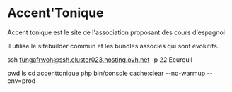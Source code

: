 # Accent'Tonique #

Accent tonique est le site de l'association proposant des cours d'espagnol

Il utilise le sitebuilder commun et les bundles associés qui sont évolutifs.

ssh fungafrwoh@ssh.cluster023.hosting.ovh.net -p 22
Ecureuil

pwd
ls
cd accenttonique
php bin/console cache:clear --no-warmup --env=prod